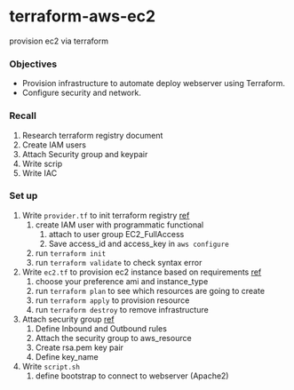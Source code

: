 # terraform-aws-ec2
provision ec2 via terraform

### Objectives
- Provision infrastructure to automate deploy webserver using Terraform.
- Configure security and network.

### Recall

1. Research terraform registry document
2. Create IAM users
3. Attach Security group and keypair
4. Write scrip
5. Write IAC

### Set up

1. Write `provider.tf` to init terraform registry [ref](https://registry.terraform.io/providers/hashicorp/aws/latest/docs)
    1. create IAM user with programmatic functional
        1. attach to user group EC2_FullAccess
        2. Save access_id and access_key in `aws configure`
    2. run `terraform init` 
    3. run `terraform validate` to check syntax error
2. Write `ec2.tf` to provision ec2 instance based on requirements [ref](https://registry.terraform.io/providers/hashicorp/aws/latest/docs/resources/instance)
    1. choose your preference ami and instance_type
    2. run `terraform plan` to see which resources are going to create
    3. run `terraform apply` to provision resource
    4. run `terraform destroy` to remove infrastructure
3. Attach security group [ref](https://registry.terraform.io/providers/hashicorp/aws/latest/docs/resources/security_group)
    1. Define Inbound and Outbound rules
    2. Attach the security group to aws_resource
    3. Create rsa.pem key pair
    4. Define key_name
4. Write `script.sh`
    1. define bootstrap to connect to webserver (Apache2)
